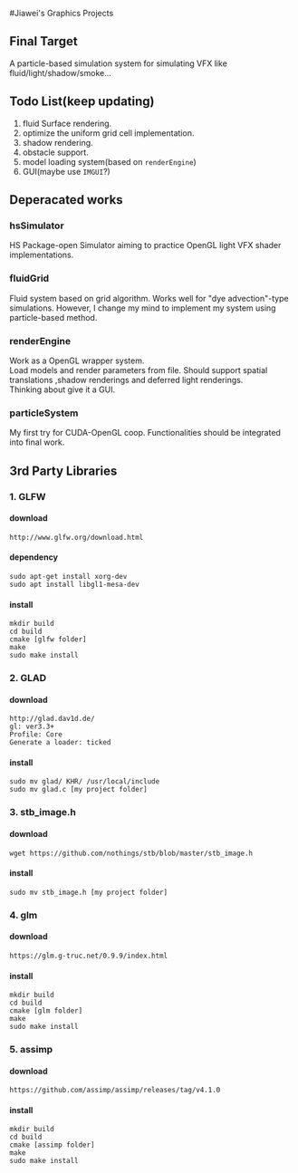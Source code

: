 #Jiawei's Graphics Projects

## Final Target
A particle-based simulation system for simulating VFX like fluid/light/shadow/smoke...

## Todo List(keep updating)
1. fluid Surface rendering.
2. optimize the uniform grid cell implementation.
3. shadow rendering.
4. obstacle support.
5. model loading system(based on `renderEngine`)
6. GUI(maybe use `IMGUI`?)


## Deperacated works
### hsSimulator
HS Package-open Simulator aiming to practice OpenGL light VFX shader implementations. 

### fluidGrid
Fluid system based on grid algorithm. Works well for "dye advection"-type simulations. However, I change my mind to implement my system using particle-based method.

### renderEngine
Work as a OpenGL wrapper system.    
Load models and render parameters from file. Should support spatial translations ,shadow renderings and deferred light renderings.  
Thinking about give it a GUI.

### particleSystem
My first try for CUDA-OpenGL coop. Functionalities should be integrated into final work.

## 3rd Party Libraries
### 1. GLFW
#### download
    http://www.glfw.org/download.html
#### dependency
    sudo apt-get install xorg-dev
    sudo apt install libgl1-mesa-dev
#### install
    mkdir build
    cd build
    cmake [glfw folder]
    make
    sudo make install

### 2. GLAD
#### download
    http://glad.dav1d.de/
    gl: ver3.3+
    Profile: Core
    Generate a loader: ticked
#### install
    sudo mv glad/ KHR/ /usr/local/include
    sudo mv glad.c [my project folder]

### 3. stb_image.h
#### download
    wget https://github.com/nothings/stb/blob/master/stb_image.h

#### install
    sudo mv stb_image.h [my project folder]

### 4. glm
#### download
    https://glm.g-truc.net/0.9.9/index.html
#### install
    mkdir build
    cd build
    cmake [glm folder]
    make
    sudo make install

### 5. assimp
#### download
    https://github.com/assimp/assimp/releases/tag/v4.1.0
#### install
    mkdir build
    cd build
    cmake [assimp folder]
    make
    sudo make install
